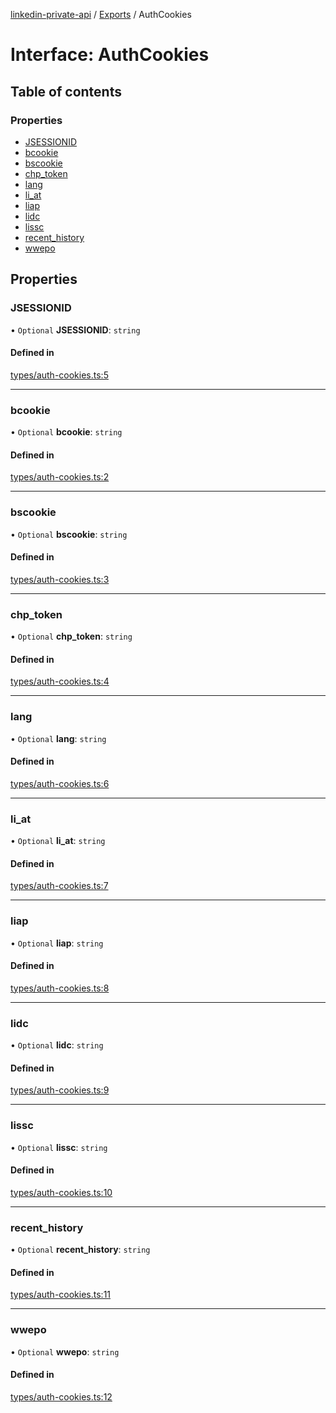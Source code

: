 [linkedin-private-api](../README.md) / [Exports](../modules.md) / AuthCookies

# Interface: AuthCookies

## Table of contents

### Properties

- [JSESSIONID](AuthCookies.md#jsessionid)
- [bcookie](AuthCookies.md#bcookie)
- [bscookie](AuthCookies.md#bscookie)
- [chp\_token](AuthCookies.md#chp_token)
- [lang](AuthCookies.md#lang)
- [li\_at](AuthCookies.md#li_at)
- [liap](AuthCookies.md#liap)
- [lidc](AuthCookies.md#lidc)
- [lissc](AuthCookies.md#lissc)
- [recent\_history](AuthCookies.md#recent_history)
- [wwepo](AuthCookies.md#wwepo)

## Properties

### JSESSIONID

• `Optional` **JSESSIONID**: `string`

#### Defined in

[types/auth-cookies.ts:5](https://github.com/SkyberSolutions/linkedin-private-api/blob/2fe9e6a/src/types/auth-cookies.ts#L5)

___

### bcookie

• `Optional` **bcookie**: `string`

#### Defined in

[types/auth-cookies.ts:2](https://github.com/SkyberSolutions/linkedin-private-api/blob/2fe9e6a/src/types/auth-cookies.ts#L2)

___

### bscookie

• `Optional` **bscookie**: `string`

#### Defined in

[types/auth-cookies.ts:3](https://github.com/SkyberSolutions/linkedin-private-api/blob/2fe9e6a/src/types/auth-cookies.ts#L3)

___

### chp\_token

• `Optional` **chp\_token**: `string`

#### Defined in

[types/auth-cookies.ts:4](https://github.com/SkyberSolutions/linkedin-private-api/blob/2fe9e6a/src/types/auth-cookies.ts#L4)

___

### lang

• `Optional` **lang**: `string`

#### Defined in

[types/auth-cookies.ts:6](https://github.com/SkyberSolutions/linkedin-private-api/blob/2fe9e6a/src/types/auth-cookies.ts#L6)

___

### li\_at

• `Optional` **li\_at**: `string`

#### Defined in

[types/auth-cookies.ts:7](https://github.com/SkyberSolutions/linkedin-private-api/blob/2fe9e6a/src/types/auth-cookies.ts#L7)

___

### liap

• `Optional` **liap**: `string`

#### Defined in

[types/auth-cookies.ts:8](https://github.com/SkyberSolutions/linkedin-private-api/blob/2fe9e6a/src/types/auth-cookies.ts#L8)

___

### lidc

• `Optional` **lidc**: `string`

#### Defined in

[types/auth-cookies.ts:9](https://github.com/SkyberSolutions/linkedin-private-api/blob/2fe9e6a/src/types/auth-cookies.ts#L9)

___

### lissc

• `Optional` **lissc**: `string`

#### Defined in

[types/auth-cookies.ts:10](https://github.com/SkyberSolutions/linkedin-private-api/blob/2fe9e6a/src/types/auth-cookies.ts#L10)

___

### recent\_history

• `Optional` **recent\_history**: `string`

#### Defined in

[types/auth-cookies.ts:11](https://github.com/SkyberSolutions/linkedin-private-api/blob/2fe9e6a/src/types/auth-cookies.ts#L11)

___

### wwepo

• `Optional` **wwepo**: `string`

#### Defined in

[types/auth-cookies.ts:12](https://github.com/SkyberSolutions/linkedin-private-api/blob/2fe9e6a/src/types/auth-cookies.ts#L12)
